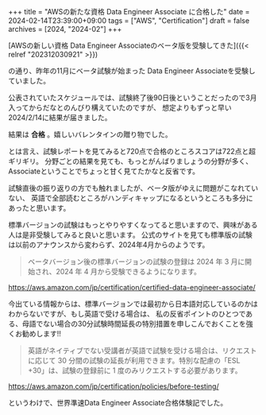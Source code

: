 +++
title = "AWSの新たな資格 Data Engineer Associate に合格した"
date = 2024-02-14T23:39:00+09:00
tags = ["AWS", "Certification"]
draft = false
archives = [2024, "2024-02"]
+++

[AWSの新しい資格 Data Engineer Associateのベータ版を受験してきた]({{< relref "202312030921" >}})

の通り、昨年の11月にベータ試験が始まった Data Engineer Associateを受験していました。

公表されていたスケジュールでは、試験終了後90日後ということだったので3月入ってからだなとのんびり構えていたのですが、
想定よりもずっと早い2024/2/14に結果が届きました。

結果は ****合格**** 。嬉しいバレンタインの贈り物でした。

とは言え、試験レポートを見てみると720点で合格のところスコアは722点と超ギリギリ。
分野ごとの結果を見ても、もっとがんばりましょうの分野が多く、Associateということでちょっと甘く見てたかなと反省です。

試験直後の振り返りの方でも触れましたが、ベータ版がゆえに問題がこなれていない、
英語で全部読むところがハンディキャップになるというところも多分にあったと思います。

標準バージョンの試験はもっとやりやすくなってると思いますので、興味がある人は是非受験してみると良いと思います。
公式のサイトを見ても標準版の試験は以前のアナウンスから変わらず、2024年4月からのようです。

> ベータバージョン後の標準バージョンの試験の登録は 2024 年 3 月に開始され、2024 年 4 月から受験できるようになります。

<https://aws.amazon.com/jp/certification/certified-data-engineer-associate/>

今出ている情報からは、標準バージョンでは最初から日本語対応しているのかはわからないですが、もし英語で受ける場合は、
私の反省ポイントのひとつである、母語でない場合の30分試験時間延長の特別措置を申しこんでおくことを強くお勧めします!!

> 英語がネイティブでない受講者が英語で試験を受ける場合は、リクエストに応じて 30 分間の試験の延長が利用できます。特別な配慮の「ESL +30」は、試験の登録前に 1 度のみリクエストする必要があります。

<https://aws.amazon.com/jp/certification/policies/before-testing/>

というわけで、世界準速Data Engineer Associate合格体験記でした。

